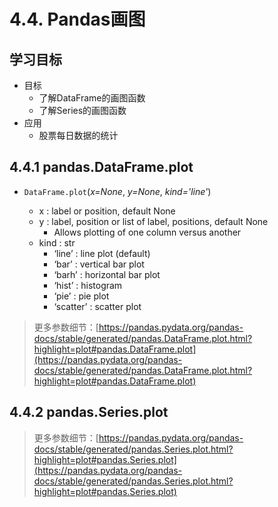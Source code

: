 # 4.4. Pandas画图

学习目标
----

*   目标
    *   了解DataFrame的画图函数
    *   了解Series的画图函数
*   应用
    *   股票每日数据的统计

4.4.1 pandas.DataFrame.plot
---------------------------

*   `DataFrame.plot`(_x=None_, _y=None_, _kind='line'_)

    *   x : label or position, default None
    *   y : label, position or list of label, positions, default None
        *   Allows plotting of one column versus another
    *   kind : str
        *   ‘line’ : line plot (default)
        *   ‘bar’ : vertical bar plot
        *   ‘barh’ : horizontal bar plot
        *   ‘hist’ : histogram
        *   ‘pie’ : pie plot
        *   ‘scatter’ : scatter plot

> 更多参数细节：[https://pandas.pydata.org/pandas-docs/stable/generated/pandas.DataFrame.plot.html?highlight=plot#pandas.DataFrame.plot](https://pandas.pydata.org/pandas-docs/stable/generated/pandas.DataFrame.plot.html?highlight=plot#pandas.DataFrame.plot)

4.4.2 pandas.Series.plot
------------------------

> 更多参数细节：[https://pandas.pydata.org/pandas-docs/stable/generated/pandas.Series.plot.html?highlight=plot#pandas.Series.plot](https://pandas.pydata.org/pandas-docs/stable/generated/pandas.Series.plot.html?highlight=plot#pandas.Series.plot)